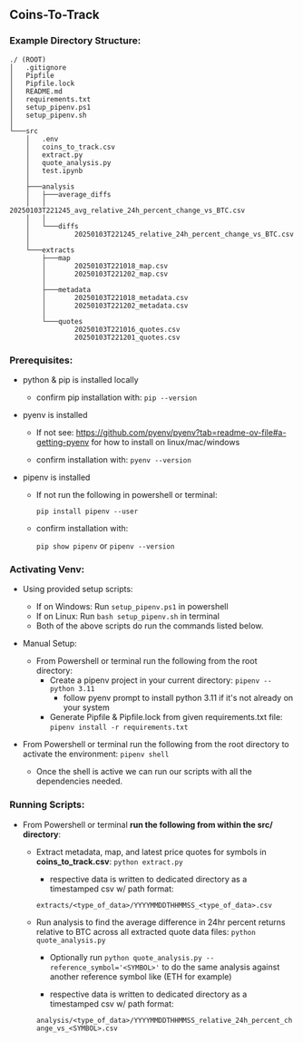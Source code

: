 ## Coins-To-Track

### Example Directory Structure:

```
./ (ROOT)
│   .gitignore
│   Pipfile
│   Pipfile.lock
│   README.md
│   requirements.txt
│   setup_pipenv.ps1
│   setup_pipenv.sh
│
└───src
    │   .env
    │   coins_to_track.csv
    │   extract.py
    │   quote_analysis.py
    │   test.ipynb
    │
    ├───analysis
    │   ├───average_diffs
    │   │       20250103T221245_avg_relative_24h_percent_change_vs_BTC.csv
    │   │
    │   └───diffs
    │           20250103T221245_relative_24h_percent_change_vs_BTC.csv
    │
    └───extracts
        ├───map
        │       20250103T221018_map.csv
        │       20250103T221202_map.csv
        │
        ├───metadata
        │       20250103T221018_metadata.csv
        │       20250103T221202_metadata.csv
        │
        └───quotes
                20250103T221016_quotes.csv
                20250103T221201_quotes.csv
```

### Prerequisites:
  - python & pip is installed locally
      - confirm pip installation with:
        ```pip --version```

  - pyenv is installed
    - If not see: https://github.com/pyenv/pyenv?tab=readme-ov-file#a-getting-pyenv for how to install on linux/mac/windows

    - confirm installation with:
    ```pyenv --version```

  - pipenv is installed
    - If not run the following in powershell or terminal:
      
      ```pip install pipenv --user```
    - confirm installation with:

      ```pip show pipenv``` or ```pipenv --version```

### Activating Venv:
  - Using provided setup scripts:
    - If on Windows: Run ```setup_pipenv.ps1``` in powershell
    - If on Linux:  Run ```bash setup_pipenv.sh``` in terminal
    - Both of the above scripts do run the commands listed below.

  - Manual Setup:  
    - From Powershell or terminal run the following from the root directory:
      - Create a pipenv project in your current directory: ```pipenv --python 3.11```
        - follow pyenv prompt to install python 3.11 if it's not already on your system 
      - Generate Pipfile & Pipfile.lock from given requirements.txt file: ```pipenv install -r requirements.txt```
    
  - From Powershell or terminal run the following from the root directory to activate the environment: ```pipenv shell```
    - Once the shell is active we can run our scripts with all the dependencies needed.

  
### Running Scripts:
  - From Powershell or terminal **run the following from within the src/ directory**:

    - Extract metadata, map, and latest price quotes for symbols in **coins_to_track.csv**: ```python extract.py```

      - respective data is written to dedicated directory as a timestamped csv w/ path format: 
      
      ```extracts/<type_of_data>/YYYYMMDDTHHMMSS_<type_of_data>.csv```

    - Run analysis to find the average difference in 24hr percent returns relative to BTC across all extracted quote data files: ```python quote_analysis.py```
      - Optionally run ```python quote_analysis.py --reference_symbol='<SYMBOL>'``` to do the same analysis against another reference symbol like (ETH for example)

      - respective data is written to dedicated directory as a timestamped csv w/ path format: 
      
      ```analysis/<type_of_data>/YYYYMMDDTHHMMSS_relative_24h_percent_change_vs_<SYMBOL>.csv```